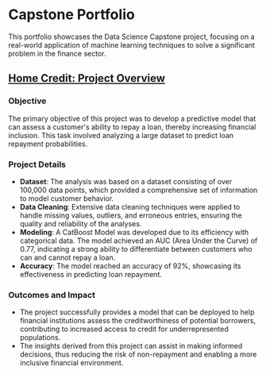 # Capstone Portfolio

This portfolio showcases the Data Science Capstone project, focusing on a real-world application of machine learning techniques to solve a significant problem in the finance sector.

## [Home Credit: Project Overview](https://github.com/SamRobinson123/Capstone_Portfolio/blob/main/HomeCreditModel_Final.ipynb)

### Objective
The primary objective of this project was to develop a predictive model that can assess a customer's ability to repay a loan, thereby increasing financial inclusion. This task involved analyzing a large dataset to predict loan repayment probabilities.

### Project Details
- **Dataset**: The analysis was based on a dataset consisting of over 100,000 data points, which provided a comprehensive set of information to model customer behavior.
- **Data Cleaning**: Extensive data cleaning techniques were applied to handle missing values, outliers, and erroneous entries, ensuring the quality and reliability of the analyses.
- **Modeling**: A CatBoost Model was developed due to its efficiency with categorical data. The model achieved an AUC (Area Under the Curve) of 0.77, indicating a strong ability to differentiate between customers who can and cannot repay a loan.
- **Accuracy**: The model reached an accuracy of 92%, showcasing its effectiveness in predicting loan repayment.

### Outcomes and Impact
- The project successfully provides a model that can be deployed to help financial institutions assess the creditworthiness of potential borrowers, contributing to increased access to credit for underrepresented populations.
- The insights derived from this project can assist in making informed decisions, thus reducing the risk of non-repayment and enabling a more inclusive financial environment.



